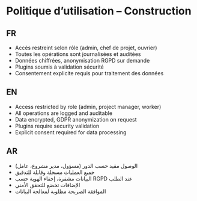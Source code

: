 # Politique d’utilisation – Construction

## FR
- Accès restreint selon rôle (admin, chef de projet, ouvrier)
- Toutes les opérations sont journalisées et auditées
- Données chiffrées, anonymisation RGPD sur demande
- Plugins soumis à validation sécurité
- Consentement explicite requis pour traitement des données

## EN
- Access restricted by role (admin, project manager, worker)
- All operations are logged and auditable
- Data encrypted, GDPR anonymization on request
- Plugins require security validation
- Explicit consent required for data processing

## AR
- الوصول مقيد حسب الدور (مسؤول، مدير مشروع، عامل)
- جميع العمليات مسجلة وقابلة للتدقيق
- البيانات مشفرة، إخفاء الهوية حسب RGPD عند الطلب
- الإضافات تخضع للتحقق الأمني
- الموافقة الصريحة مطلوبة لمعالجة البيانات

